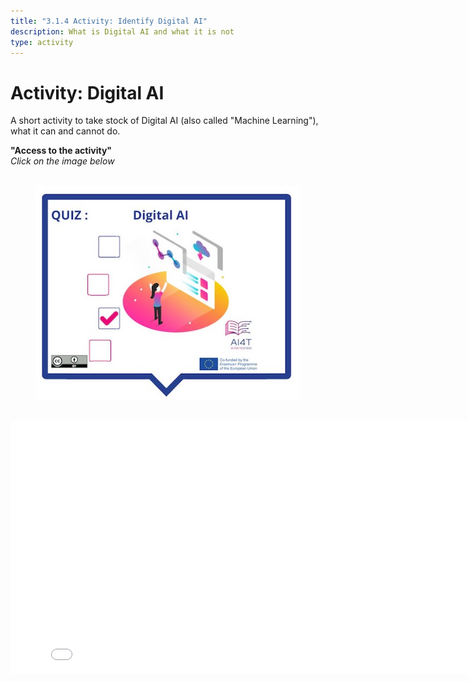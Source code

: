 ```yaml
---
title: "3.1.4 Activity: Identify Digital AI"
description: What is Digital AI and what it is not
type: activity
---
```


# Activity: Digital AI

A short activity to take stock of Digital AI (also called "Machine Learning"), what it can and cannot do.

**"Access to the activity"**  
_Click on the image below_

<figure> 
  <img src="Images/VisuelQUIZDigitalAI.jpg" alt="Digital AI"/>  
</figure>

<center><iframe width="818" height="404" src="3-1-4a-activity-what-type-of-ai/3-1-4a-Digital-AI.html" frameborder="0" allowfullscreen></iframe></center>
